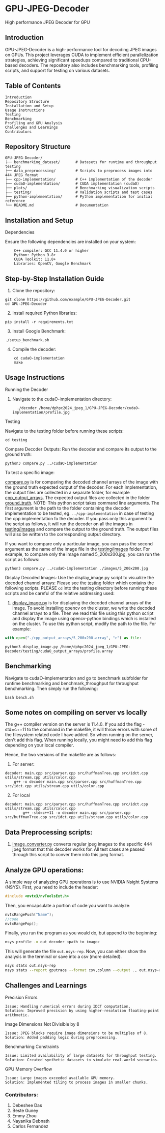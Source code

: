 # GPU-JPEG-Decoder
High performance JPEG Decoder for GPU

## Introduction

GPU-JPEG-Decoder is a high-performance tool for decoding JPEG images on GPUs. This project leverages CUDA to implement efficient parallelization strategies, achieving significant speedups compared to traditional CPU-based decoders. The repository also includes benchmarking tools, profiling scripts, and support for testing on various datasets.

## Table of Contents

    Introduction
    Repository Structure
    Installation and Setup
    Usage Instructions
    Testing
    Benchmarking
    Profiling and GPU Analysis
    Challenges and Learnings
    Contributors

## Repository Structure
```
GPU-JPEG-Decoder/
├── benchmarking_dataset/       # Datasets for runtime and throughput testing
├── data_preprocessing/         # Scripts to preprocess images into 444 JPEG format
├── cpp-implementation/         # C++ implementation of the decoder
├── cudaO-implementation/       # CUDA implementation (cudaO)
├── plots/                      # Benchmarking visualization scripts
├── testing/                    # Validation scripts and test cases
├── python-implementation/      # Python implementation for initial reference
└── README.md                   # Documentation
```
## Installation and Setup

Dependencies

Ensure the following dependencies are installed on your system:
```
    C++ compiler: GCC 11.4.0 or higher
    Python: Python 3.8+
    CUDA Toolkit: 11.0+
    Libraries: OpenCV, Google Benchmark
```

## Step-by-Step Installation Guide

1. Clone the repository:
```
git clone https://github.com/example/GPU-JPEG-Decoder.git
cd GPU-JPEG-Decoder
```
2. Install required Python libraries:
```
pip install -r requirements.txt
```
3. Install Google Benchmark:
```
./setup_benchmark.sh
```
4. Compile the decoder:
```
    cd cudaO-implementation
    make
```

## Usage Instructions

Running the Decoder

1. Navigate to the cudaO-implementation directory:
   ```
   	 ./decoder /home/dphpc2024_jpeg_1/GPU-JPEG-Decoder/cudaO-implementation/profile.jpg
   ```

Testing

Navigate to the testing folder before running these scripts:

```
cd testing
```

Compare Decoder Outputs: Run the decoder and compare its output to the ground truth:
```
python3 compare.py ../cudaO-implementation
```
To test a specific image:

[compare.py](testing/compare.py) is for comparing the decoded channel arrays of the image with the ground truth expected output of the decoder. For each implementation, the output files are collected in a separate folder, for example [cpp_output_arrays](testing/cpp_output_arrays). The expected output files are collected in the folder [ground_truth](testing/ground_truth). 
NOTE: This python script takes command line arguments. The first argument is the path to the folder containing the decoder implementation to be tested, eg. ``../cpp-implementation`` in case of testing the cpp implementation fo the decoder. If you pass only this argument to the script as follows, it will run the decoder on all the images in [testing/images](testing/images) and compare the output to the ground truth. The output files will also be written to the corresponding output directory.

If you want to compare only a particular image, you can pass the second argument as the name of the image file in the [testing/images](testing/images) folder. For example, to compare only the image named 5_200x200.jpg, you can run the script as follows:

```
python3 compare.py ../cudaO-implementation ./images/5_200x200.jpg
```
Display Decoded Images: Use the display_image.py script to visualize the decoded channel arrays:
Please see the [testing](testing/) folder which contains the following scripts. PLEASE ``cd`` into the testing directory before running these scripts and be careful of the relative addressing used:
1. [display_image.py](testing/display_image.py) is for displaying the decoded channel arrays of the image. 
To avoid installing opencv on the cluster, we write the decoded channel arrays to a file. Then we read this file using this python script and display the image using opencv-python bindings which is installed on the cluster. To use this python script, modify the path to the file. For example:

```python   
with open("./cpp_output_arrays/5_200x200.array", "r") as file:
```
    
```
python3 display_image.py /home/dphpc2024_jpeg_1/GPU-JPEG-Decoder/testing/cudaO_output_arrays/profile.array
```

## Benchmarking

Navigate to cudaO-implementation and go to benchmark subfolder for runtime benchmarking and benchmark_throughput for throughput benchmarking. Then simply run the following:

```
bash bench.sh

```



## Some notes on compiling on server vs locally
The g++ compiler version on the server is 11.4.0. If you add the flag -std=c++11 to the command in the makefile, it will throw errors with some of the filesystem related code I have added. So when running on the server, don't add this flag. When running locally, you might need to add this flag depending on your local compiler. 

Hence, the two versions of the makefile are as follows:

1. For server:
```
decoder: main.cpp src/parser.cpp src/huffmanTree.cpp src/idct.cpp utils/stream.cpp utils/color.cpp
	g++ -o decoder main.cpp src/parser.cpp src/huffmanTree.cpp src/idct.cpp utils/stream.cpp utils/color.cpp
```
2. For local

``` 
decoder: main.cpp src/parser.cpp src/huffmanTree.cpp src/idct.cpp utils/stream.cpp utils/color.cpp
	    g++ -std=c++11 -o decoder main.cpp src/parser.cpp src/huffmanTree.cpp src/idct.cpp utils/stream.cpp utils/color.cpp
``` 


## Data Preprocessing scripts:
1. [image_converter.py](data_preprocessing/image_converter.py) converts regular jpeg images to the specific 444 jpeg format that this decoder works for. All test cases are passed through this script to conver them into this jpeg format.



## Analyze GPU operations:
A simple way of analyzing GPU operations is to use NVIDIA Nsight Systems (NSYS). First, you need to include the header:
 ```cpp
 #include <nvtx3/nvToolsExt.h>
```
Then, you encapsulate a portion of code you want to analyze:
 ```cpp
 nvtxRangePush("Name");
 //code
 nvtxRangePop();
 ```
 Finally, you run the program as you would do, but append to the beginning:
```bash
nsys profile -o out decoder <path to image>
```
This will generate the file `out.nsys-rep`. Now, you can either show the analysis in the terminal or save into a csv (more detailed).
```bash
nsys stats out.nsys-rep
nsys stats --report gputrace --format csv,column --output ., out.nsys-rep
```

## Challenges and Learnings

Precision Errors

    Issue: Handling numerical errors during IDCT computation.
    Solution: Improved precision by using higher-resolution floating-point arithmetic.

Image Dimensions Not Divisible by 8

    Issue: JPEG blocks require image dimensions to be multiples of 8.
    Solution: Added padding logic during preprocessing.

Benchmarking Constraints

    Issue: Limited availability of large datasets for throughput testing.
    Solution: Created synthetic datasets to simulate real-world scenarios.

GPU Memory Overflow

    Issue: Large images exceeded available GPU memory.
    Solution: Implemented tiling to process images in smaller chunks.

### Contributors:
1. Debeshee Das
2. Beste Guney
3. Emmy Zhou
4. Nayanika Debnath
5. Carlos Fernandez



